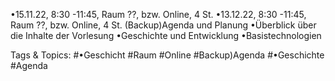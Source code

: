 •15.11.22, 8:30 -11:45, Raum ??, bzw. Online, 4 St.
•13.12.22, 8:30 -11:45, Raum ??, bzw. Online, 4 St. (Backup)Agenda und Planung
•Überblick über die Inhalte der Vorlesung
•Geschichte und Entwicklung
•Basistechnologien

   Tags & Topics:
   #•Geschicht
   #Raum
   #Online
   #Backup)Agenda
   #•Geschichte
   #Agenda